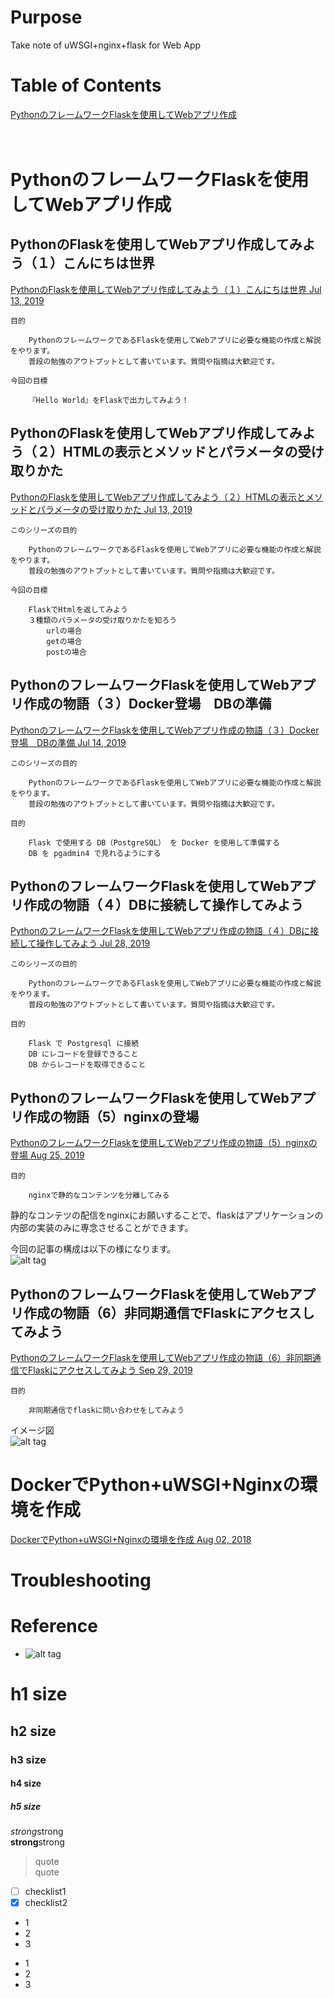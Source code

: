# Purpose
Take note of uWSGI+nginx+flask for Web App  

# Table of Contents  
[PythonのフレームワークFlaskを使用してWebアプリ作成]()  
[]()  
[]()  
[]()  

# PythonのフレームワークFlaskを使用してWebアプリ作成  

## PythonのFlaskを使用してWebアプリ作成してみよう（１）こんにちは世界  
[PythonのFlaskを使用してWebアプリ作成してみよう（１）こんにちは世界 Jul 13, 2019 ]()  
```
目的

    PythonのフレームワークであるFlaskを使用してWebアプリに必要な機能の作成と解説をやります。
    普段の勉強のアウトプットとして書いています。質問や指摘は大歓迎です。

今回の目標

    『Hello World』をFlaskで出力してみよう！
```

## PythonのFlaskを使用してWebアプリ作成してみよう（２）HTMLの表示とメソッドとパラメータの受け取りかた  
[PythonのFlaskを使用してWebアプリ作成してみよう（２）HTMLの表示とメソッドとパラメータの受け取りかた Jul 13, 2019]()  
```
このシリーズの目的

    PythonのフレームワークであるFlaskを使用してWebアプリに必要な機能の作成と解説をやります。
    普段の勉強のアウトプットとして書いています。質問や指摘は大歓迎です。

今回の目標

    FlaskでHtmlを返してみよう
    ３種類のパラメータの受け取りかたを知ろう
        urlの場合
        getの場合
        postの場合
```

## PythonのフレームワークFlaskを使用してWebアプリ作成の物語（３）Docker登場　DBの準備  
[PythonのフレームワークFlaskを使用してWebアプリ作成の物語（３）Docker登場　DBの準備 Jul 14, 2019]()  
```
このシリーズの目的

    PythonのフレームワークであるFlaskを使用してWebアプリに必要な機能の作成と解説をやります。
    普段の勉強のアウトプットとして書いています。質問や指摘は大歓迎です。

目的

    Flask で使用する DB（PostgreSQL） を Docker を使用して準備する
    DB を pgadmin4 で見れるようにする
```

## PythonのフレームワークFlaskを使用してWebアプリ作成の物語（４）DBに接続して操作してみよう  
[PythonのフレームワークFlaskを使用してWebアプリ作成の物語（４）DBに接続して操作してみよう Jul 28, 2019]()  
```
このシリーズの目的

    PythonのフレームワークであるFlaskを使用してWebアプリに必要な機能の作成と解説をやります。
    普段の勉強のアウトプットとして書いています。質問や指摘は大歓迎です。

目的

    Flask で Postgresql に接続
    DB にレコードを登録できること
    DB からレコードを取得できること
```

## PythonのフレームワークFlaskを使用してWebアプリ作成の物語（5）nginxの登場  
[PythonのフレームワークFlaskを使用してWebアプリ作成の物語（5）nginxの登場  Aug 25, 2019]()  
```
目的

    nginxで静的なコンテンツを分離してみる
```
静的なコンテツの配信をnginxにお願いすることで、flaskはアプリケーションの内部の実装のみに専念させることができます。  

今回の記事の構成は以下の様になります。  
![alt tag](https://qiita-user-contents.imgix.net/https%3A%2F%2Fqiita-image-store.s3.ap-northeast-1.amazonaws.com%2F0%2F190554%2Fa4902fbd-a85d-2614-0ad8-f9cb1806fe77.png?ixlib=rb-1.2.2&auto=compress%2Cformat&gif-q=60&w=1400&fit=max&s=86d41e8a8e5d1b1951c572d4093aa9fd)  


## PythonのフレームワークFlaskを使用してWebアプリ作成の物語（6）非同期通信でFlaskにアクセスしてみよう  
[PythonのフレームワークFlaskを使用してWebアプリ作成の物語（6）非同期通信でFlaskにアクセスしてみよう  Sep 29, 2019](https://qiita.com/penpenta/items/15223262b1e146cf8474)  
```
目的

    非同期通信でflaskに問い合わせをしてみよう
```

イメージ図  
![alt tag](https://qiita-user-contents.imgix.net/https%3A%2F%2Fqiita-image-store.s3.ap-northeast-1.amazonaws.com%2F0%2F190554%2F246efd72-91b2-9b00-03fa-ff501e3f38ce.png?ixlib=rb-1.2.2&auto=compress%2Cformat&gif-q=60&w=1400&fit=max&s=762f66b29165375fa3ebf45e5e217972)  



# DockerでPython+uWSGI+Nginxの環境を作成  
[DockerでPython+uWSGI+Nginxの環境を作成 Aug 02, 2018](https://qiita.com/hiroykam/items/748c3fab31c616994db9)  


# Troubleshooting


# Reference


* []()
![alt tag]()  

# h1 size

## h2 size

### h3 size

#### h4 size

##### h5 size

*strong*strong  
**strong**strong  

> quote  
> quote

- [ ] checklist1
- [x] checklist2

* 1
* 2
* 3

- 1
- 2
- 3
